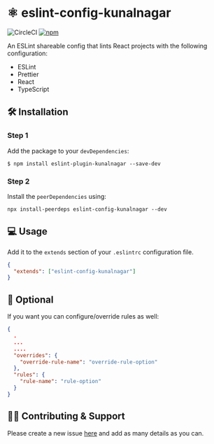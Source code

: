 # ⚛️ eslint-config-kunalnagar

![CircleCI](https://img.shields.io/circleci/build/github/kunalnagar/eslint-config-kunalnagar/develop?token=6961e38f0ab710cad0cbba48bf771ee3bdb2e225) [![npm](https://img.shields.io/npm/v/eslint-config-kunalnagar?color=blue)](https://www.npmjs.com/package/eslint-config-kunalnagar)

An ESLint shareable config that lints React projects with the following configuration:

- ESLint
- Prettier
- React
- TypeScript

## 🛠 Installation

### Step 1

Add the package to your `devDependencies`:

```
$ npm install eslint-plugin-kunalnagar --save-dev
```

### Step 2

Install the `peerDependencies` using:

```
npx install-peerdeps eslint-config-kunalnagar --dev
```

## 💻 Usage

Add it to the `extends` section of your `.eslintrc` configuration file.

```json
{
  "extends": ["eslint-config-kunalnagar"]
}
```

## 💼 Optional

If you want you can configure/override rules as well:

```json
{
  .
  ...
  ....
  "overrides": {
    "override-rule-name": "override-rule-option"
  },
  "rules": {
    "rule-name": "rule-option"
  }
}
```

## 👨‍💻 Contributing & Support

Please create a new issue [here](https://github.com/kunalnagar/eslint-config-kunalnagar/issues) and add as many details as you can.
